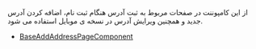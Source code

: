 <div class="dp-doc-container"">

<div class="dp-doc-tags">

<div class="mobile-version"></div>

</div>

<div class="dp-doc-body">

از این کامپوننت در صفحات مربوط به ثبت آدرس هنگام ثبت نام، اضافه کردن آدرس جدید و همچنین ویرایش آدرس در نسخه ی موبایل استفاده می شود.

</div>

<div class="dp-doc-links">

<div class="parent"></div>

+ [BaseAddAddressPageComponent](BaseAddAddressPageComponent.html#readme)


</div>


</div> 


